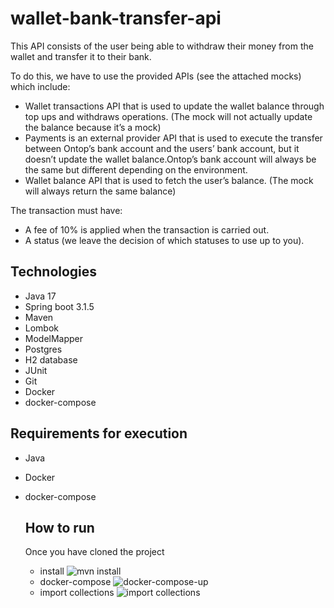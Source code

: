 # wallet-bank-transfer-api

This API consists of the user being able to withdraw their money from the wallet and transfer it to their bank.

To do this, we have to use the provided APIs (see the attached mocks) which include:
- Wallet transactions API that is used to update the wallet balance through top ups and withdraws operations. (The mock will not actually update the balance because it’s a mock)
- Payments is an external provider API that is used to execute the transfer between Ontop’s bank account and the users’ bank account, but it doesn’t update the wallet balance.Ontop’s bank account will always be the same but
different depending on the environment.
- Wallet balance API that is used to fetch the user’s balance. (The mock will always return the same balance)

The transaction must have:
-  A fee of 10% is applied when the transaction is carried out.
-  A status (we leave the decision of which statuses to use up to you).

## Technologies
- Java 17
- Spring boot 3.1.5
- Maven
- Lombok
- ModelMapper
- Postgres
- H2 database
- JUnit
- Git
- Docker
- docker-compose
 
## Requirements for execution
- Java
- Docker
- docker-compose



  ## How to run
  Once you have cloned the project
  
  - install
    ![mvn install](https://github.com/daylanbueno/wallet-bank-transfer-api/assets/17939912/3b69a709-a645-44aa-8505-87aa7796d3d7)
  - docker-compose
    ![docker-compose-up](https://github.com/daylanbueno/wallet-bank-transfer-api/assets/17939912/3cf195f2-b871-45e2-9efb-6413ce049ac2)
  - import collections
    ![import collections](https://github.com/daylanbueno/wallet-bank-transfer-api/assets/17939912/1eca203f-752a-4c58-b796-2b5536c78d1d)



  
